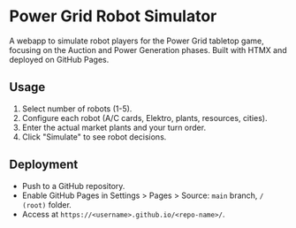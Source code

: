 # Power Grid Robot Simulator

A webapp to simulate robot players for the Power Grid tabletop game, focusing on the Auction and Power Generation phases. Built with HTMX and deployed on GitHub Pages.

## Usage
1. Select number of robots (1-5).
2. Configure each robot (A/C cards, Elektro, plants, resources, cities).
3. Enter the actual market plants and your turn order.
4. Click "Simulate" to see robot decisions.

## Deployment
- Push to a GitHub repository.
- Enable GitHub Pages in Settings > Pages > Source: `main` branch, `/ (root)` folder.
- Access at `https://<username>.github.io/<repo-name>/`.